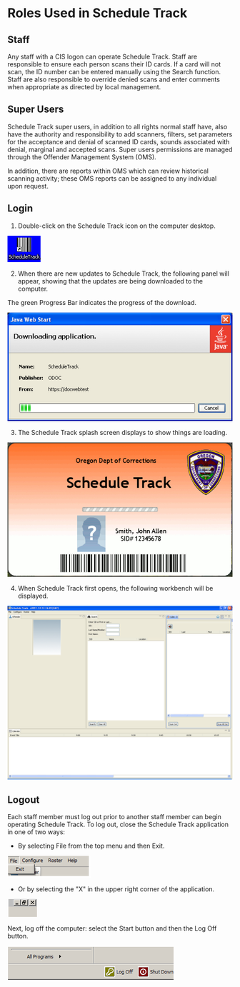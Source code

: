 # Roles Used in Schedule Track

## Staff

Any staff with a CIS logon can operate Schedule Track. Staff are responsible to ensure each person scans their ID cards. If a card will not scan, the ID number can be entered manually using the Search function. Staff are also responsible to override denied scans and enter comments when appropriate as directed by local management.

## Super Users

Schedule Track super users, in addition to all rights normal staff have, also have the authority and responsibility to add scanners, filters, set parameters for the acceptance and denial of scanned ID cards, sounds associated with denial, marginal and accepted scans. Super users permissions are managed through the Offender Management System \(OMS\).

In addition, there are reports within OMS which can review historical scanning activity; these OMS reports can be assigned to any individual upon request.

## Login

1. Double-click on the Schedule Track icon on the computer desktop.  


![Application Icon](../../../../.gitbook/assets/001%20%281%29.png)

2. When there are new updates to Schedule Track, the following panel will appear, showing that the updates are being downloaded to the computer.

The green Progress Bar indicates the progress of the download.

![Update / Progress Bar](../../../../.gitbook/assets/002.png)

3. The Schedule Track splash screen displays to show things are loading. 

![Splash / Loading Screen](../../../../.gitbook/assets/003%20%281%29.png)

4. When Schedule Track first opens, the following workbench will be displayed.  


![](../../../../.gitbook/assets/004.png)

## Logout

Each staff member must log out prior to another staff member can begin operating Schedule Track. To log out, close the Schedule Track application in one of two ways:

* By selecting File from the top menu and then Exit. 

![](../../../../.gitbook/assets/005.png)

* Or by selecting the "X" in the upper right corner of the application. 

![](../../../../.gitbook/assets/006.png)

 Next, log off the computer: select the Start button and then the Log Off button. 

![](../../../../.gitbook/assets/007.png)



